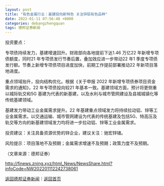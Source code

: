 ```yaml
---
layout: post
title: "有色金属行业：基建投向新特色 关注锌铝有色品种"
date: 2022-01-11 07:56:48 +0800
categories: debangzhengquan
tags: 德邦证券新闻
---
```

<p>投资要点： </p>
 <p>专项债持续发力，基建增速回升。财政部向各地提前下达1.46 万亿22 年新增专项债额度，同时21 年专项债发行节奏后置，叠加效应进一步带动22 年1 季度专项债发行额。节奏上新增专项债项目进度加快，前期工作提前部署推动22 年新项目落地进度。 </p>
 <p>重点领域抬升，投向结构优化。根据《关于申报 2022 年新增专项债券项目资金需求的通知》，22 年专项债投向较21 年基本一致。基建领域方面，预计将更侧重以城际轨交和5G 基建为代表的新基建，以及水利与城市管网建设及县城城镇化等传统基建领域。 </p>
 <p>基建发力带动工业金属需求提升。22 年基建重点领域发力将持续拉动铝、锌等工业金属需求。以交通运输、城市管网建设为代表的传统基建及包括5G、特高压及轨交等方向的新基建领域发力均将进一步拉动铝、锌等工业金属需求。 </p>
 <p>投资建议：关注具备资源优势的锌企业，建议关注：驰宏锌锗。 </p>
 <p>风险提示：项目落地不及预期；金属需求增速不及预期；政策力度不及预期。</p><p class="em_media">（文章来源：德邦证券）</p>

<http://finews.zning.xyz/html_News/NewsShare.html?infoCode=NW202201112242738061>

[返回德邦证券新闻](//finews.withounder.com/category/debangzhengquan.html)｜[返回首页](//finews.withounder.com/)